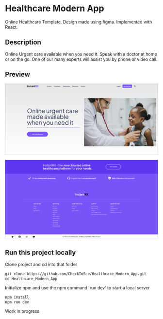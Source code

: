 # Healthcare Modern App
Online Healthcare Template.
Design made using figma. Implemented with React.

## Description
Online Urgent care available when you need it. Speak with a doctor at home or on the go. One of our many experts will assist you by phone or video call.

## Preview
![alt text](https://raw.githubusercontent.com/CheckToSee/Healthcare_Modern_App/main/public/preview.png)

![alt text](https://raw.githubusercontent.com/CheckToSee/Healthcare_Modern_App/main/public/footer.png)

## Run this project locally 
Clone project and cd into that folder
```
git clone https://github.com/CheckToSee/Healthcare_Modern_App.git
cd Healthcare_Modern_App
```

Initialize npm and use the npm command 'run dev' to start a local server

```
npm install
npm run dev 
```

Work in progress
